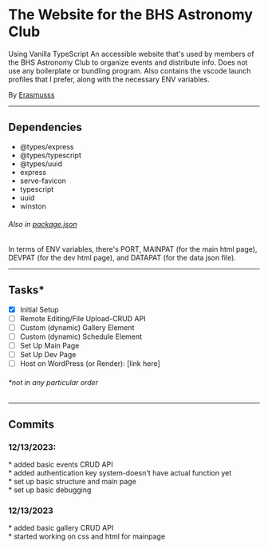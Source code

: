 <h1>The Website for the BHS Astronomy Club</h1>
Using Vanilla TypeScript
An accessible website that's used by members of the BHS Astronomy Club to organize events and distribute info. Does not use any boilerplate or bundling program. Also contains the vscode launch profiles that I prefer, along with the necessary ENV variables.

By [Erasmusss](https://github.com/Erasmusss)

---
<h2>Dependencies</h2>
<ul>
    <li>@types/express</li>
    <li>@types/typescript</li>
    <li>@types/uuid</li>
    <li>express</li>
    <li>serve-favicon</li>
    <li>typescript</li>
    <li>uuid</li>
    <li>winston</li>
</ul>
<h6>Also in <a href="https://github.com/Erasmusss/BHS_Astronomy/blob/main/package.json">package.json</a> </h6>

In terms of ENV variables, there's PORT, MAINPAT (for the main html page), DEVPAT (for the dev html page), and DATAPAT (for the data json file).

---
<h2>Tasks*</h2>

- [x] Initial Setup
- [ ] Remote Editing/File Upload-CRUD API
- [ ] Custom (dynamic) Gallery Element
- [ ] Custom (dynamic) Schedule Element
- [ ] Set Up Main Page
- [ ] Set Up Dev Page
- [ ] Host on WordPress (or Render): [link here]

<h6>*not in any particular order</h6>

---
<h2>Commits</h2>
<h3>12/13/2023:</h3>
* added basic events CRUD API <br />
* added authentication key system-doesn't have actual function yet <br />
* set up basic structure and main page <br />
* set up basic debugging <br />

<h3>12/13/2023</h3>
* added basic gallery CRUD API <br />
* started working on css and html for mainpage <br />
